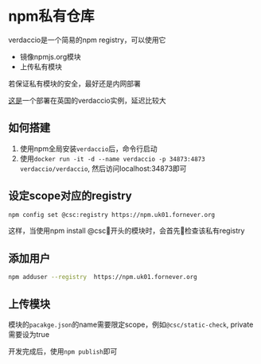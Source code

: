 # npm私有仓库

verdaccio是一个简易的npm registry，可以使用它

* 镜像npmjs.org模块
* 上传私有模块

若保证私有模块的安全，最好还是内网部署

[这是](https://npm.uk01.fornever.org/)一个部署在英国的verdaccio实例，延迟比较大

## 如何搭建

1. 使用npm全局安装`verdaccio`后，命令行启动
1. 使用`docker run -it -d --name verdaccio -p 34873:4873 verdaccio/verdaccio`, 然后访问localhost:34873即可

## 设定scope对应的registry

```bash
npm config set @csc:registry https://npm.uk01.fornever.org
```

这样，当使用npm install @csc开头的模块时，会首先检查该私有registry

## 添加用户

```bash
npm adduser --registry  https://npm.uk01.fornever.org
```

## 上传模块

模块的`pacakge.json`的name需要限定scope，例如`@csc/static-check`, private需要设为true

开发完成后，使用`npm publish`即可